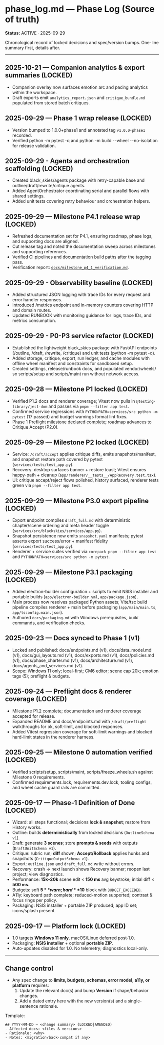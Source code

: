 # phase_log.md — Phase Log (Source of truth)
**Status:** ACTIVE · 2025-09-29

Chronological record of locked decisions and spec/version bumps. One-line summary first, details after.

---

## 2025-10-21 — Companion analytics & export summaries (LOCKED)
- Companion overlay now surfaces emotion arc and pacing analytics within the workspace.
- Draft exports emit `analytics_report.json` and `critique_bundle.md` populated from stored batch critiques.

## 2025-09-29 — Phase 1 wrap release (LOCKED)
- Version bumped to 1.0.0+phase1 and annotated tag `v1.0.0-phase1` recorded.
- Verified python -m pytest -q and python -m build --wheel --no-isolation for release validation.

## 2025-09-29 - Agents and orchestration scaffolding (LOCKED)
- Created black_skies/agents package with retry-capable base and outline/draft/rewrite/critique agents.
- Added AgentOrchestrator coordinating serial and parallel flows with shared settings.
- Added unit tests covering retry behaviour and orchestration helpers.

## 2025-09-29 — Milestone P4.1 release wrap (LOCKED)
- Refreshed documentation set for P4.1, ensuring roadmap, phase logs, and supporting docs are aligned.
- Cut release tag and noted the documentation sweep across milestones and supporting references.
- Verified CI pipelines and documentation build paths after the tagging pass.
- Verification report: [`docs/milestone_p4_1_verification.md`](docs/milestone_p4_1_verification.md).

## 2025-09-29 - Observability baseline (LOCKED)
- Added structured JSON logging with trace IDs for every request and error handler responses.
- Introduced /metrics endpoint and in-memory counters covering HTTP and domain routes.
- Updated RUNBOOK with monitoring guidance for logs, trace IDs, and metrics consumption.

## 2025-09-29 - P0-P3 service refactor (LOCKED)
- Established the lightweight black_skies package with FastAPI endpoints (/outline, /draft, /rewrite, /critique) and unit tests (python -m pytest -q).
- Added storage, critique, export, run ledger, and cache modules with offline wheel manifest and constraints for sandboxed setup.
- Created settings, release/runbook docs, and populated vendor/wheels/ so scripts/setup and scripts/maint run without network access.

## 2025-09-28 — Milestone P1 locked (LOCKED)
- Verified P1.2 docs and renderer coverage; Vitest now pulls in `@testing-library/jest-dom` and passes via `pnpm --filter app test`.
- Confirmed service regressions with `PYTHONPATH=services/src python -m pytest` (17 passed) and budget warnings format lint fixes.
- Phase 1 Preflight milestone declared complete; roadmap advances to Critique Accept (P2.0).

## 2025-09-29 — Milestone P2 locked (LOCKED)
- Service: `/draft/accept` applies critique diffs, emits snapshots/manifest, and snapshot restore path covered by pytest (`services/tests/test_app.py`).
- Recovery: desktop surfaces banner + restore toast; Vitest ensures happy-path + cleanup (`app/renderer/__tests__/AppRecovery.test.tsx`).
- UI: critique accept/reject flows polished, history surfaced, renderer tests green via `pnpm --filter app test`.

## 2025-09-29 — Milestone P3.0 export pipeline (LOCKED)
- Export endpoint compiles `draft_full.md` with deterministic chapter/scene ordering and meta header toggle (`services/src/blackskies/services/app.py`).
- Snapshot persistence now emits `snapshot.yaml` manifests; pytest asserts export success/error + manifest fidelity (`services/tests/test_app.py`).
- Renderer + service suites verified via `corepack pnpm --filter app test` and `PYTHONPATH=services/src python -m pytest`.

## 2025-09-29 — Milestone P3.1 packaging (LOCKED)
- Added electron-builder configuration + scripts to emit NSIS installer and portable builds (`app/electron-builder.yml`, `app/package.json`).
- Main process now resolves packaged Python assets; Vite/tsc build pipeline compiles renderer + main before packaging (`app/main/main.ts`, `app/tsconfig.main.json`).
- Authored `docs/packaging.md` with Windows prerequisites, build commands, and verification checks.

## 2025-09-23 — Docs synced to Phase 1 (v1)
- Locked and published: docs/endpoints.md (v1), docs/data_model.md (v1), docs/gui_layouts.md (v1), docs/exports.md (v1), docs/policies.md (v1), docs/phase_charter.md (v1),
  docs/architecture.md (v1), docs/agents_and_services.md (v1).
- Scope: Windows 11 only; local-first; CM6 editor; scene cap 20k; emotion tags (5); preflight & budgets.

## 2025-09-24 — Preflight docs & renderer coverage (LOCKED)
- Milestone P1.2 complete; documentation and renderer coverage accepted for release.
- Expanded README and docs/endpoints.md with `/draft/preflight` walkthroughs for ok, soft-limit, and blocked responses.
- Added Vitest regression coverage for soft-limit warnings and blocked hard-limit states in the renderer harness.

## 2025-09-25 — Milestone 0 automation verified (LOCKED)
- Verified scripts/setup, scripts/maint, scripts/freeze_wheels.sh against Milestone 0 requirements.
- Confirmed requirements.lock, requirements.dev.lock, tooling configs, and wheel cache guard rails are committed.

## 2025-09-17 — Phase-1 Definition of Done (LOCKED)
- Wizard: all steps functional; decisions **lock & snapshot**; restore from History works.
- Outline: builds **deterministically** from locked decisions (`OutlineSchema v1`).
- Draft: generate **3 scenes**; store **prompts & seeds** with outputs (`DraftUnitSchema v1`).
- Critique: rubric run; **diff** shown; **Accept/Rollback** applies hunks and snapshots (`CritiqueOutputSchema v1`).
- Export: `outline.json` and `draft_full.md` write without errors.
- Recovery: crash → next launch shows Recovery banner; reopen last project; view diagnostics.
- Performance: **15k–20k** scene edit < **150 ms** avg keystroke; initial diff < **500 ms**.
- Budgets: soft **$5** warn; hard **$10** block with `BUDGET_EXCEEDED`.
- A11y: keyboard path complete; reduced-motion supported; contrast & focus rings per policy.
- Packaging: NSIS installer + portable ZIP produced; app ID set; icons/splash present.

## 2025-09-17 — Platform lock (LOCKED)
- 1.0 targets **Windows 11 only**. macOS/Linux deferred post‑1.0.
- Packaging: **NSIS installer** + optional **portable ZIP**.
- Auto-updates disabled for 1.0. No telemetry; diagnostics local-only.

---

## Change control
- Any spec change to **limits, budgets, schemas, error model, a11y, or platform** requires:
  1) Update the relevant doc(s) and bump **Version** if shape/behavior changes.
  2) Add a dated entry here with the new version(s) and a single-sentence rationale.

Template:
```
## YYYY-MM-DD — <change summary> (LOCKED|AMENDED)
- Affected docs: <files & versions>
- Rationale: <why>
- Notes: <migration/back-compat if any>
```